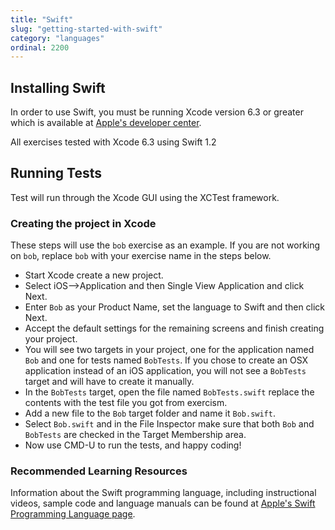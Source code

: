 ```yaml
---
title: "Swift"
slug: "getting-started-with-swift"
category: "languages"
ordinal: 2200
---
```


## Installing Swift

In order to use Swift, you must be running Xcode version 6.3 or greater which is available  at [Apple's developer center](https://developer.apple.com/xcode/downloads/).


All exercises tested with Xcode 6.3 using Swift 1.2

## Running Tests

Test will run through the Xcode GUI using the XCTest framework.

### Creating the project in Xcode

These steps will use the `bob` exercise as an example. If you are not working on `bob`, replace `bob` with your exercise name in the steps below.

* Start Xcode create a new project.
* Select iOS-->Application and then Single View Application and click Next.
* Enter `Bob` as your Product Name, set the language to Swift and then click Next.
* Accept the default settings for the remaining screens and finish creating your project.
* You will see two targets in your project, one for the application named `Bob` and one for tests named `BobTests`. If you chose to create an OSX application instead of an iOS application, you will not see a `BobTests` target and will have to create it manually.
* In the `BobTests` target, open the file named `BobTests.swift` replace the contents with the test file you got from exercism.
* Add a new file to the `Bob` target folder and name it `Bob.swift`.
* Select `Bob.swift` and in the File Inspector make sure that both `Bob` and `BobTests` are checked in the Target Membership area.
* Now use CMD-U to run the tests, and happy coding!

### Recommended Learning Resources

Information about the Swift programming language, including instructional videos, sample code and language manuals can be found at [Apple's Swift Programming Language page](https://developer.apple.com/swift/).
